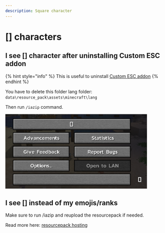 ```yaml
---
description: Square character
---
```


# \[] characters

## I see \[] character after uninstalling Custom ESC addon

{% hint style="info" %}
This is useful to uninstall [Custom ESC addon](https://www.spigotmc.org/resources/addon-custom-esc-menu-and-death-screen-for-itemsadder.88809/)
{% endhint %}

You have to delete this folder lang folder: `data\resource_pack\assets\minecraft\lang`

Then run `/iazip` command.

![](<../../.gitbook/assets/immagine (140).png>)

## I see \[] instead of my emojis/ranks

Make sure to run /iazip and reupload the resourcepack if needed.

Read more here: [resourcepack hosting](../../plugin-usage/resourcepack-hosting/)

